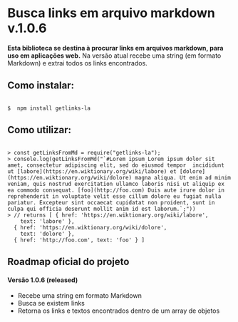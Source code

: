 # Busca links em arquivo markdown v.1.0.6

**Esta biblioteca se destina à procurar links em arquivos markdown, para uso em aplicações web.**
Na versão atual recebe uma string (em formato Markdown) e extrai todos os links encontrados. 

## Como instalar:

```shell

$  npm install getlinks-la

```

## Como utilizar:

```node

> const getLinksFromMd = require("getlinks-la");
> console.log(getLinksFromMd("`#Lorem ipsum Lorem ipsum dolor sit amet, consectetur adipiscing elit, sed do eiusmod tempor  incididunt ut [labore](https://en.wiktionary.org/wiki/labore) et [dolore](https://en.wiktionary.org/wiki/dolore) magna aliqua. Ut enim ad minim veniam, quis nostrud exercitation ullamco laboris nisi ut aliquip ex ea commodo consequat. [foo](http://foo.com) Duis aute irure dolor in reprehenderit in voluptate velit esse cillum dolore eu fugiat nulla pariatur. Excepteur sint occaecat cupidatat non proident, sunt in culpa qui officia deserunt mollit anim id est laborum.`;"))
> // returns [ { href: 'https://en.wiktionary.org/wiki/labore',
    text: 'labore' },
  { href: 'https://en.wiktionary.org/wiki/dolore',
    text: 'dolore' },
  { href: 'http://foo.com', text: 'foo' } ]

```

## Roadmap oficial do projeto

#### Versão 1.0.6 (released)
- Recebe uma string em formato Markdown
- Busca se existem links
- Retorna os links e textos encontrados dentro de um array de objetos
